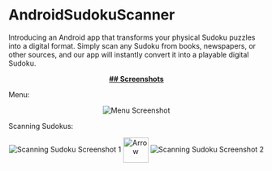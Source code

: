 # AndroidSudokuScanner
Introducing an Android app that transforms your physical Sudoku puzzles into a digital format. Simply scan any Sudoku from books, newspapers, or other sources, and our app will instantly convert it into a playable digital Sudoku.

<center><u><b>## Screenshots</b></u></center>

Menu:<br>
<center>
    <img src="https://github.com/jlor9519/AndroidSudokuScanner/assets/34551689/ac0ab6e5-1993-4fcb-8fb0-26909bc6b6e0" alt="Menu Screenshot">
</center>

Scanning Sudokus:<br>
<center>
    <img src="https://github.com/jlor9519/AndroidSudokuScanner/assets/34551689/c8a2ee0b-dce0-4910-8947-93191076a444" alt="Scanning Sudoku Screenshot 1">
    <img src="https://png.pngtree.com/png-clipart/20220620/ourmid/pngtree-arrow-shape-red-simple-direction-png-image_5215909.png" alt="Arrow" width="50" height="50" style="vertical-align: middle;">
    <img src="https://github.com/jlor9519/AndroidSudokuScanner/assets/34551689/b4e7a057-6f79-4b87-b00d-0da812d83259" alt="Scanning Sudoku Screenshot 2">
</center>

